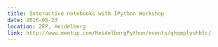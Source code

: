 ```yaml
---
title: Interactive notebooks with IPython Workshop
date: 2016-05-23
location: ZEP, Heidelberg
link: http://www.meetup.com/HeidelbergPython/events/qhqmplyvhbfc/
---
```

